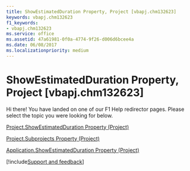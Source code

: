 ```yaml
---
title: ShowEstimatedDuration Property, Project [vbapj.chm132623]
keywords: vbapj.chm132623
f1_keywords:
- vbapj.chm132623
ms.service: office
ms.assetid: 47a61981-0f0a-4774-9f26-d006d6bcee4a
ms.date: 06/08/2017
ms.localizationpriority: medium
---
```



# ShowEstimatedDuration Property, Project [vbapj.chm132623]

Hi there! You have landed on one of our F1 Help redirector pages. Please select the topic you were looking for below.

[Project.ShowEstimatedDuration Property (Project)](https://msdn.microsoft.com/library/2b47a13b-2c31-eaed-1bb4-3023a6246c27%28Office.15%29.aspx)

[Project.Subprojects Property (Project)](https://msdn.microsoft.com/library/e4b143fb-3da7-69bd-6535-5604c2cc2dc0%28Office.15%29.aspx)

[Application.ShowEstimatedDuration Property (Project)](https://msdn.microsoft.com/library/c32670b7-a2e8-a46b-f91d-88b20749fa46%28Office.15%29.aspx)

[!include[Support and feedback](~/includes/feedback-boilerplate.md)]